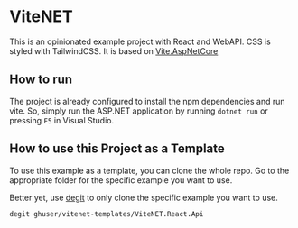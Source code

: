 # ViteNET

This is an opinionated example project with React and WebAPI.
CSS is styled with TailwindCSS.
It is based on [Vite.AspNetCore](https://github.com/Eptagone/Vite.AspNetCore)

## How to run

The project is already configured to install the npm dependencies and run vite. So, simply run the ASP.NET application by running `dotnet run` or pressing `F5` in Visual Studio.


## How to use this Project as a Template

To use this example as a template, you can clone the whole repo.
Go to the appropriate folder for the specific example you want to use.

Better yet, use [degit](https://github.com/Rich-Harris/degit) to only clone the specific example you want to use.


```bash
degit ghuser/vitenet-templates/ViteNET.React.Api
```









